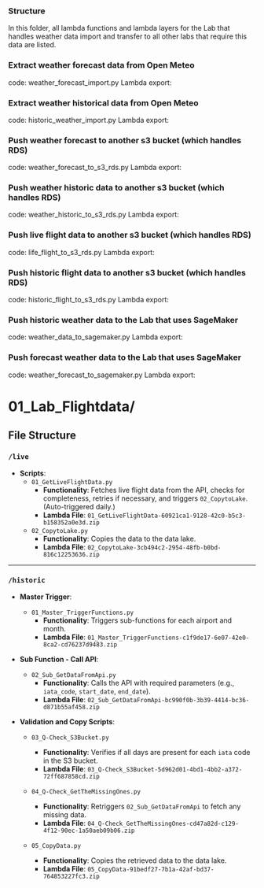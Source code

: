 ### Structure

In this folder, all lambda functions and lambda layers for the Lab that handles weather data import and transfer to all other labs that require this data are listed.

### Extract weather forecast data from Open Meteo
code: weather_forecast_import.py
Lambda export:

### Extract weather historical data from Open Meteo
code: historic_weather_import.py
Lambda export: 

### Push weather forecast to another s3 bucket (which handles RDS)
code: weather_forecast_to_s3_rds.py
Lambda export: 

### Push weather historic data to another s3 bucket (which handles RDS)
code: weather_historic_to_s3_rds.py
Lambda export:

### Push live flight data to another s3 bucket (which handles RDS)
code: life_flight_to_s3_rds.py
Lambda export: 

### Push historic flight data to another s3 bucket (which handles RDS)
code: historic_flight_to_s3_rds.py
Lambda export:

### Push historic weather data to the Lab that uses SageMaker
code: weather_data_to_sagemaker.py
Lambda export:

### Push forecast weather data to the Lab that uses SageMaker
code: weather_forecast_to_sagemaker.py
Lambda export: 


# 01\_Lab\_Flightdata/

## File Structure

### `/live`

- **Scripts**:
  - `01_GetLiveFlightData.py`
    - **Functionality**: Fetches live flight data from the API, checks for completeness, retries if necessary, and triggers `02_CopytoLake`. (Auto-triggered daily.)
    - **Lambda File**: `01_GetLiveFlightData-60921ca1-9128-42c0-b5c3-b158352a0e3d.zip`
  - `02_CopytoLake.py`
    - **Functionality**: Copies the data to the data lake.
    - **Lambda File**: `02_CopytoLake-3cb494c2-2954-48fb-b0bd-816c12253636.zip`

---

### `/historic`

- **Master Trigger**:
  - `01_Master_TriggerFunctions.py`
    - **Functionality**: Triggers sub-functions for each airport and month.
    - **Lambda File**: `01_Master_TriggerFunctions-c1f9de17-6e07-42e0-8ca2-cd76237d9483.zip`

- **Sub Function - Call API**:
  - `02_Sub_GetDataFromApi.py`
    - **Functionality**: Calls the API with required parameters (e.g., `iata_code`, `start_date`, `end_date`).
    - **Lambda File**: `02_Sub_GetDataFromApi-bc990f0b-3b39-4414-bc36-d871b55af458.zip`

- **Validation and Copy Scripts**:
  - `03_Q-Check_S3Bucket.py`
    - **Functionality**: Verifies if all days are present for each `iata` code in the S3 bucket.
    - **Lambda File**: `03_Q-Check_S3Bucket-5d962d01-4bd1-4bb2-a372-72ff687858cd.zip`

  - `04_Q-Check_GetTheMissingOnes.py`
    - **Functionality**: Retriggers `02_Sub_GetDataFromApi` to fetch any missing data.
    - **Lambda File**: `04_Q-Check_GetTheMissingOnes-cd47a82d-c129-4f12-90ec-1a50aeb09b06.zip`

  - `05_CopyData.py`
    - **Functionality**: Copies the retrieved data to the data lake.
    - **Lambda File**: `05_CopyData-91bedf27-7b1a-42af-bd37-764853227fc3.zip`

